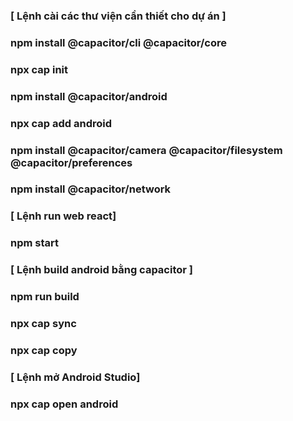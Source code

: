 ### [ Lệnh cài các thư viện cần thiết cho dự án ]
### npm install @capacitor/cli @capacitor/core
### npx cap init
### npm install @capacitor/android
### npx cap add android
### npm install @capacitor/camera @capacitor/filesystem @capacitor/preferences
### npm install @capacitor/network
### [ Lệnh run web react]
### npm start
### [ Lệnh build android bằng capacitor ]
### npm run build
### npx cap sync
### npx cap copy
### [ Lệnh mở Android Studio]
### npx cap open android
